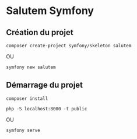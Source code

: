 # Salutem Symfony

## Création du projet

```shell
composer create-project symfony/skeleton salutem
```

OU

```shell
symfony new salutem
```

## Démarrage du projet

```shell
composer install
```

```shell
php -S localhost:8000 -t public
```

OU

```shell
symfony serve
```